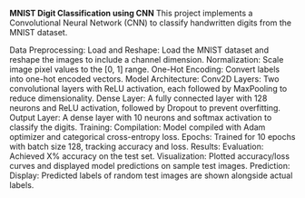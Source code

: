 **MNIST Digit Classification using CNN**
  This project implements a Convolutional Neural Network (CNN) to classify handwritten digits from the MNIST dataset.

  Data Preprocessing:
    Load and Reshape: Load the MNIST dataset and reshape the images to include a channel dimension.
  Normalization: Scale image pixel values to the [0, 1] range.
    One-Hot Encoding: Convert labels into one-hot encoded vectors.
  Model Architecture:
    Conv2D Layers: Two convolutional layers with ReLU activation, each followed by MaxPooling to reduce dimensionality.
    Dense Layer: A fully connected layer with 128 neurons and ReLU activation, followed by Dropout to prevent overfitting.
    Output Layer: A dense layer with 10 neurons and softmax activation to classify the digits.
  Training:
    Compilation: Model compiled with Adam optimizer and categorical cross-entropy loss.
    Epochs: Trained for 10 epochs with batch size 128, tracking accuracy and loss.
  Results:
    Evaluation: Achieved X% accuracy on the test set.
    Visualization: Plotted accuracy/loss curves and displayed model predictions on sample test images.
  Prediction:
    Display: Predicted labels of random test images are shown alongside actual labels.
